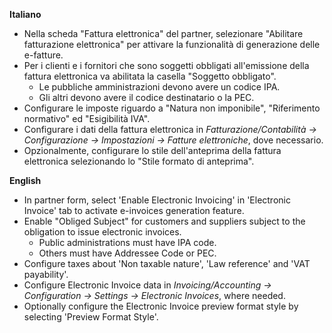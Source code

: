 **Italiano**

- Nella scheda "Fattura elettronica" del partner, selezionare "Abilitare fatturazione
  elettronica" per attivare la funzionalità di generazione delle e-fatture.
- Per i clienti e i fornitori che sono soggetti obbligati all'emissione della fattura
  elettronica va abilitata la casella "Soggetto obbligato".
  - Le pubbliche amministrazioni devono avere un codice IPA.
  - Gli altri devono avere il codice destinatario o la PEC.
- Configurare le imposte riguardo a "Natura non imponibile", "Riferimento normativo" ed
  "Esigibilità IVA".
- Configurare i dati della fattura elettronica in _Fatturazione/Contabilità →
  Configurazione → Impostazioni → Fatture elettroniche_, dove necessario.
- Opzionalmente, configurare lo stile dell'anteprima della fattura elettronica
  selezionando lo "Stile formato di anteprima".

**English**

- In partner form, select 'Enable Electronic Invoicing' in 'Electronic Invoice' tab to
  activate e-invoices generation feature.
- Enable "Obliged Subject" for customers and suppliers subject to the obligation to
  issue electronic invoices.
  - Public administrations must have IPA code.
  - Others must have Addressee Code or PEC.
- Configure taxes about 'Non taxable nature', 'Law reference' and 'VAT payability'.
- Configure Electronic Invoice data in _Invoicing/Accounting → Configuration → Settings
  → Electronic Invoices_, where needed.
- Optionally configure the Electronic Invoice preview format style by selecting 'Preview
  Format Style'.
